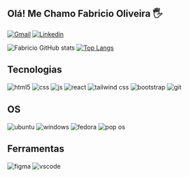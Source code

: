 ## Olá! Me Chamo Fabricio Oliveira 🖐️
[![Gmail](https://img.shields.io/badge/Gmail-D14836?style=for-the-badge&logo=gmail&logoColor=white)](mailto:fabriciodeoliveira334@gmail.com)
[![Linkedin](https://img.shields.io/badge/LinkedIn-0077B5?style=for-the-badge&logo=linkedin&logoColor=whitee)](https://www.linkedin.com/in/fabricio-on/)

![Fabricio GitHub stats](https://github-readme-stats.vercel.app/api?username=fabricio-odn&count_private=true&include_all_commits=yes&show_icons=true&theme=codeSTACKr&locale=pt-br&card_width=500&hide=stars,issues)
[![Top Langs](https://github-readme-stats.vercel.app/api/top-langs/?username=fabricio-odn&layout=compact&card_width=450&theme=codeSTACKr&locale=pt-br)](https://github.com/anuraghazra/github-readme-stats)

## Tecnologias 
<div style="display: inline_block">
  <img align="center" alt="html5" src="https://img.shields.io/badge/HTML5-E34F26?style=for-the-badge&logo=html5&logoColor=white" />
  <img align="center" alt="css" src="https://img.shields.io/badge/CSS3-1572B6?style=for-the-badge&logo=css3&logoColor=white" />
  <img align="center" alt="js" src="https://img.shields.io/badge/JavaScript-F7DF1E?style=for-the-badge&logo=javascript&logoColor=black" />
  <img align="center" alt="react" src="https://img.shields.io/badge/React-20232A?style=for-the-badge&logo=react&logoColor=61DAFB" />
  <img align="center" alt="tailwind css" src="https://img.shields.io/badge/Tailwind_CSS-38B2AC?style=for-the-badge&logo=tailwind-css&logoColor=white" />
  <img align="center" alt="bootstrap" src="https://img.shields.io/badge/Bootstrap-563D7C?style=for-the-badge&logo=bootstrap&logoColor=white" />
  <img align="center" alt="git" src="https://img.shields.io/badge/GIT-E44C30?style=for-the-badge&logo=git&logoColor=white" />
</div>

## OS
<div style="display: inline_block">
  <img align="center" alt="ubuntu" src="https://img.shields.io/badge/Ubuntu-E95420?style=for-the-badge&logo=ubuntu&logoColor=white" />
  <img align="center" alt="windows" src="https://img.shields.io/badge/Windows-0078D6?style=for-the-badge&logo=windows&logoColor=white" />
  <img align="center" alt="fedora" src="https://img.shields.io/badge/Fedora-294172?style=for-the-badge&logo=fedora&logoColor=white" />
  <img align="center" alt="pop os" src="https://img.shields.io/badge/Pop!_OS-48B9C7?style=for-the-badge&logo=Pop!_OS&logoColor=white" />
</div>

## Ferramentas
<div style="display: inline_block">
  <img align="center" alt="figma" src="https://img.shields.io/badge/Figma-F24E1E?style=for-the-badge&logo=figma&logoColor=white" />
  <img align="center" alt="vscode" src="https://img.shields.io/badge/Visual_Studio_Code-0078D4?style=for-the-badge&logo=visual%20studio%20code&logoColor=white" />
</div>